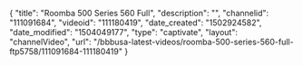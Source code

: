 {
    "title": "Roomba 500 Series 560 Full",
    "description": "",
    "channelid": "111091684",
    "videoid": "111180419",
    "date_created": "1502924582",
    "date_modified": "1504049177",
    "type": "captivate",
    "layout": "channelVideo",
    "url": "\/bbbusa-latest-videos\/roomba-500-series-560-full-ftp5758\/111091684-111180419"
}